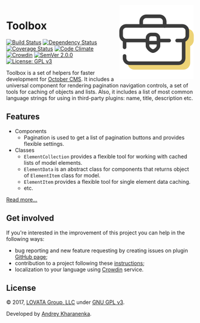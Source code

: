 <img src="assets/images/logo.svg" align="right">

# Toolbox

[![Build Status](https://travis-ci.org/lovata/oc-toolbox-plugin.svg?branch=master)](https://travis-ci.org/lovata/oc-toolbox-plugin)
[![Dependency Status](https://www.versioneye.com/user/projects/59d504fc2de28c002c1882b5/badge.svg)](https://www.versioneye.com/user/projects/59d504fc2de28c002c1882b5)
[![Coverage Status](https://coveralls.io/repos/github/lovata/oc-toolbox-plugin/badge.svg?branch=master)](https://coveralls.io/github/lovata/oc-toolbox-plugin?branch=master)
[![Code Climate](https://codeclimate.com/github/lovata/oc-toolbox-plugin/badges/gpa.svg)](https://codeclimate.com/github/lovata/oc-toolbox-plugin)
[![Crowdin](https://d322cqt584bo4o.cloudfront.net/toolbox-plugin-for-october-cms/localized.svg)](https://crowdin.com/project/toolbox-plugin-for-october-cms)
[![SemVer 2.0.0](http://img.shields.io/SemVer/2.0.0.png)](http://semver.org/spec/v2.0.0.html)
[![License: GPL v3](https://img.shields.io/badge/License-GPL%20v3-blue.svg)](https://www.gnu.org/licenses/gpl-3.0)

Toolbox is a set of helpers for faster development for [October CMS](https://github.com/octobercms/october). It includes a universal component for rendering pagination navigation controls, a set of tools for caching of objects and lists. Also, it includes a list of most common language strings for using in third-party plugins: name, title, description etc.

## Features

* Components
    * Pagination is used to get a list of pagination buttons and provides flexible settings.
* Classes
    * `ElementCollection` provides a flexible tool for working with cached lists of model elements.
    * `ElementData` is an abstract class for components that returns object of `ElementItem` class for model.
    * `ElementItem` provides a flexible tool for single element data caching.
    * etc.

[Read more…](https://github.com/lovata/oc-toolbox-plugin/wiki)

## Get involved

If you're interested in the improvement of this project you can help in the following ways:
* bug reporting and new feature requesting by creating issues on plugin [GitHub page](https://github.com/lovata/oc-toolbox-plugin/issues);
* contribution to a project following these [instructions](https://github.com/lovata/oc-toolbox-plugin/blob/master/CONTRIBUTING.md);
* localization to your language using [Crowdin](https://crowdin.com/project/toolbox-plugin-for-october-cms) service.

## License

© 2017, [LOVATA Group, LLC](https://github.com/lovata) under [GNU GPL v3](https://opensource.org/licenses/GPL-3.0).

Developed by [Andrey Kharanenka](https://github.com/kharanenka).
